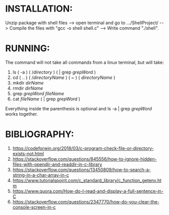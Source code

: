 # **INSTALLATION**: 
Unzip package with shell files --> open terminal and go to .../ShellProject/
--> Compile the files with "gcc -o shell shell.c" --> Write command "./shell".

# **RUNNING**:
The command will not take all commands from a linux terminal, but will take:   
1. ls ( -a ) ( /_directory_ ) ( | grep _grepWord_ )  
2. cd ( .. ) ( /_directoryName_ ) ( ~ ) ( _directoryName_ )
3. mkdir _dirName_
4. rmdir _dirName_
5. grep _grepWord_ _fileName_
6. cat _fileName_ ( | grep _grepWord_ )    

Everything inside the parenthesis is optional and ls -a | grep _grepWord_ works together.   

# **BIBLIOGRAPHY**:
1. https://codeforwin.org/2018/03/c-program-check-file-or-directory-exists-not.html
2. https://stackoverflow.com/questions/845556/how-to-ignore-hidden-files-with-opendir-and-readdir-in-c-library
3. https://stackoverflow.com/questions/13450809/how-to-search-a-string-in-a-char-array-in-c
4. https://www.tutorialspoint.com/c_standard_library/c_function_getenv.htm
5. https://www.quora.com/How-do-I-read-and-display-a-full-sentence-in-C
6. https://stackoverflow.com/questions/2347770/how-do-you-clear-the-console-screen-in-c